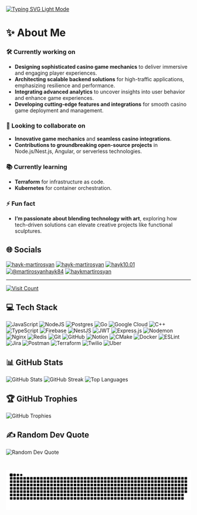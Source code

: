 <p>
  <a href="https://git.io/typing-svg">
    <img class="typing-svg-light" src="https://readme-typing-svg.demolab.com?font=Fira+Code&size=20&duration=2000&pause=2000&color=000000&multiline=true&width=700&height=90&lines=Hi+%F0%9F%91%8B%2C+I'm+Hayk;Passionate+Back-End+Developer+from+Armenia;Turning+complex+problems+into+elegant+solutions" alt="Typing SVG Light Mode" /></a>
</p>

# ✨ About Me
### 🛠️ Currently working on
- **Designing sophisticated casino game mechanics** to deliver immersive and engaging player experiences.
- **Architecting scalable backend solutions** for high-traffic applications, emphasizing resilience and performance.
- **Integrating advanced analytics** to uncover insights into user behavior and enhance game experiences.
- **Developing cutting-edge features and integrations** for smooth casino game deployment and management.

### 🤝 Looking to collaborate on

- **Innovative game mechanics** and **seamless casino integrations**.
- **Contributions to groundbreaking open-source projects** in Node.js/Nest.js, Angular, or serverless technologies.

### 📚 Currently learning

- **Terraform** for infrastructure as code.
- **Kubernetes** for container orchestration.

### ⚡ Fun fact

- **I’m passionate about blending technology with art**, exploring how tech-driven solutions can elevate creative projects like functional sculptures.

## 🌐 Socials

<p align="left">
  <a href="https://x.com/HaykMartir59906" target="blank"><img align="center" src="https://img.shields.io/badge/X-black.svg?logo=X&logoColor=white" alt="hayk-martirosyan" height="30" width="40" /></a>
  <a href="https://linkedin.com/in/hayk-martirosyan" target="blank"><img align="center" src="https://raw.githubusercontent.com/rahuldkjain/github-profile-readme-generator/master/src/images/icons/Social/linked-in-alt.svg" alt="hayk-martirosyan" height="30" width="40" /></a>
  <a href="https://instagram.com/hayk10.01" target="blank"><img align="center" src="https://raw.githubusercontent.com/rahuldkjain/github-profile-readme-generator/master/src/images/icons/Social/instagram.svg" alt="hayk10.01" height="30" width="40" /></a>
  <a href="https://medium.com/@martirosyanhayk84" target="blank"><img align="center" src="https://raw.githubusercontent.com/rahuldkjain/github-profile-readme-generator/master/src/images/icons/Social/medium.svg" alt="@martirosyanhayk84" height="30" width="40" /></a>
  <a href="https://www.leetcode.com/haykmartirosyan" target="blank"><img align="center" src="https://raw.githubusercontent.com/rahuldkjain/github-profile-readme-generator/master/src/images/icons/Social/leet-code.svg" alt="haykmartirosyan" height="30" width="40" /></a>
</p>

---

[![Visit Count](https://visitcount.itsvg.in/api?id=Martirosyan-Hayk&icon=0&color=0)](https://visitcount.itsvg.in)

## 💻 Tech Stack

![JavaScript](https://img.shields.io/badge/javascript-%23323330.svg?style=for-the-badge&logo=javascript&logoColor=%23F7DF1E) ![NodeJS](https://img.shields.io/badge/node.js-6DA55F?style=for-the-badge&logo=node.js&logoColor=white) ![Postgres](https://img.shields.io/badge/postgres-%23316192.svg?style=for-the-badge&logo=postgresql&logoColor=white) ![Go](https://img.shields.io/badge/go-%2300ADD8.svg?style=for-the-badge&logo=go&logoColor=white) ![Google Cloud](https://img.shields.io/badge/GoogleCloud-%234285F4.svg?style=for-the-badge&logo=google-cloud&logoColor=white) ![C++](https://img.shields.io/badge/c++-%2300599C.svg?style=for-the-badge&logo=c%2B%2B&logoColor=white) ![TypeScript](https://img.shields.io/badge/typescript-%23007ACC.svg?style=for-the-badge&logo=typescript&logoColor=white) ![Firebase](https://img.shields.io/badge/firebase-%23039BE5.svg?style=for-the-badge&logo=firebase) ![NestJS](https://img.shields.io/badge/nestjs-%23E0234E.svg?style=for-the-badge&logo=nestjs&logoColor=white) ![JWT](https://img.shields.io/badge/JWT-black?style=for-the-badge&logo=JSON%20web%20tokens) ![Express.js](https://img.shields.io/badge/express.js-%23404d59.svg?style=for-the-badge&logo=express&logoColor=%2361DAFB) ![Nodemon](https://img.shields.io/badge/NODEMON-%23323330.svg?style=for-the-badge&logo=nodemon&logoColor=%BBDEAD) ![Nginx](https://img.shields.io/badge/nginx-%23009639.svg?style=for-the-badge&logo=nginx&logoColor=white) ![Redis](https://img.shields.io/badge/redis-%23DD0031.svg?style=for-the-badge&logo=redis&logoColor=white) ![Git](https://img.shields.io/badge/git-%23F05033.svg?style=for-the-badge&logo=git&logoColor=white) ![GitHub](https://img.shields.io/badge/github-%23121011.svg?style=for-the-badge&logo=github&logoColor=white) ![Notion](https://img.shields.io/badge/Notion-%23000000.svg?style=for-the-badge&logo=notion&logoColor=white) ![CMake](https://img.shields.io/badge/CMake-%23008FBA.svg?style=for-the-badge&logo=cmake&logoColor=white) ![Docker](https://img.shields.io/badge/docker-%230db7ed.svg?style=for-the-badge&logo=docker&logoColor=white) ![ESLint](https://img.shields.io/badge/ESLint-4B3263?style=for-the-badge&logo=eslint&logoColor=white) ![Jira](https://img.shields.io/badge/jira-%230A0FFF.svg?style=for-the-badge&logo=jira&logoColor=white) ![Postman](https://img.shields.io/badge/Postman-FF6C37?style=for-the-badge&logo=postman&logoColor=white) ![Terraform](https://img.shields.io/badge/terraform-%235835CC.svg?style=for-the-badge&logo=terraform&logoColor=white) ![Twilio](https://img.shields.io/badge/Twilio-F22F46?style=for-the-badge&logo=Twilio&logoColor=white) ![Uber](https://img.shields.io/badge/Uber-%23000000.svg?style=for-the-badge&logo=Uber&logoColor=white)

## 📊 GitHub Stats

![GitHub Stats](https://github-readme-stats.vercel.app/api?username=Martirosyan-Hayk&theme=dark&hide_border=false&include_all_commits=false&count_private=false)
![GitHub Streak](https://github-readme-streak-stats.herokuapp.com/?user=Martirosyan-Hayk&theme=dark&hide_border=false)
![Top Languages](https://github-readme-stats.vercel.app/api/top-langs/?username=Martirosyan-Hayk&theme=dark&hide_border=false&include_all_commits=false&count_private=false&layout=compact)

## 🏆 GitHub Trophies

![GitHub Trophies](https://github-profile-trophy.vercel.app/?username=Martirosyan-Hayk&theme=flat&no-frame=false&no-bg=true&margin-w=4)

## ✍️ Random Dev Quote

![Random Dev Quote](https://quotes-github-readme.vercel.app/api?type=horizontal&theme=radical)


###

<br clear="both">

<img src="https://raw.githubusercontent.com/Martirosyan-Hayk/Martirosyan-Hayk/output/snake.svg" alt="Snake animation" />

###